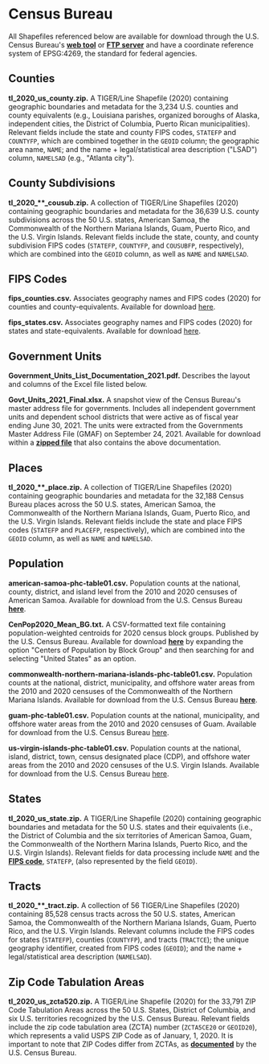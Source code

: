 # Census Bureau

All Shapefiles referenced below are available for download through the U.S. Census Bureau's **[web tool](https://www.census.gov/cgi-bin/geo/shapefiles/index.php)** or **[FTP server](https://www2.census.gov/geo/tiger/TIGER2020/)** and have a coordinate reference system of EPSG:4269, the standard for federal agencies.

## Counties

**tl_2020_us_county.zip.** A TIGER/Line Shapefile (2020) containing geographic boundaries and metadata for the 3,234 U.S. counties and county equivalents (e.g., Louisiana parishes, organized boroughs of Alaska, independent cities, the District of Columbia, Puerto Rican municipalities). Relevant fields include the state and county FIPS codes, `STATEFP` and `COUNTYFP`, which are combined together in the `GEOID` column; the geographic area name, `NAME`; and the name + legal/statistical area description ("LSAD") column, `NAMELSAD` (e.g., "Atlanta city").

## County Subdivisions

**tl_2020_\*\*_cousub.zip.** A collection of TIGER/Line Shapefiles (2020) containing geographic boundaries and metadata for the 36,639 U.S. county subdivisions across the 50 U.S. states, American Samoa, the Commonwealth of the Northern Mariana Islands, Guam, Puerto Rico, and the U.S. Virgin Islands. Relevant fields include the state, county, and county subdivision FIPS codes (`STATEFP`, `COUNTYFP`, and `COUSUBFP`, respectively), which are combined into the `GEOID` column, as well as `NAME` and `NAMELSAD`.

## FIPS Codes

**fips_counties.csv.** Associates geography names and FIPS codes (2020) for counties and county-equivalents. Available for download [here](https://www2.census.gov/geo/docs/reference/codes2020/national_county2020.txt).

**fips_states.csv.** Associates geography names and FIPS codes (2020) for states and state-equivalents. Available for download [here](https://www2.census.gov/geo/docs/reference/state.txt).

## Government Units

**Government_Units_List_Documentation_2021.pdf.** Describes the layout and columns of the Excel file listed below.

**Govt_Units_2021_Final.xlsx.**  A snapshot view of the Census Bureau's master address file for governments. Includes all independent government units and dependent school districts that were active as of fiscal year ending June 30, 2021. The units were extracted from the Governments Master Address File (GMAF) on September 24, 2021. Available for download within a **[zipped file](https://www2.census.gov/programs-surveys/gus/datasets/2021/govt_units_2021.ZIP)** that also contains the above documentation.

## Places

**tl_2020_\*\*_place.zip.** A collection of TIGER/Line Shapefiles (2020) containing geographic boundaries and metadata for the 32,188 Census Bureau places across the 50 U.S. states, American Samoa, the Commonwealth of the Northern Mariana Islands, Guam, Puerto Rico, and the U.S. Virgin Islands. Relevant fields include the state and place FIPS codes (`STATEFP` and `PLACEFP`, respectively), which are combined into the `GEOID` column, as well as `NAME` and `NAMELSAD`.

## Population

**american-samoa-phc-table01.csv.** Population counts at the national, county, district, and island level from the 2010 and 2020 censuses of American Samoa. Available for download from the U.S. Census Bureau **[here](https://www.census.gov/data/tables/2020/dec/2020-american-samoa.html#pophousingcounts)**.

**CenPop2020_Mean_BG.txt.** A CSV-formatted text file containing population-weighted centroids for 2020 census block groups. Published by the U.S. Census Bureau. Available for download **[here](https://www.census.gov/geographies/reference-files/time-series/geo/centers-population.2020.html)** by expanding the option "Centers of Population by Block Group" and then searching for and selecting "United States" as an option.

**commonwealth-northern-mariana-islands-phc-table01.csv.** Population counts at the national, district, municipality, and offshore water areas from the 2010 and 2020 censuses of the Commonwealth of the Northern Mariana Islands. Available for download from the U.S. Census Bureau **[here](https://www.census.gov/data/tables/2020/dec/2020-commonwealth-northern-mariana-islands.html)**.

**guam-phc-table01.csv.** Population counts at the national, municipality, and offshore water areas from the 2010 and 2020 censuses of Guam. Available for download from the U.S. Census Bureau [here](https://www.census.gov/data/tables/2020/dec/2020-guam.html).

**us-virgin-islands-phc-table01.csv.** Population counts at the national, island, district, town, census designated place (CDP), and offshore water areas from the 2010 and 2020 censuses of the U.S. Virgin Islands. Available for download from the U.S. Census Bureau [here](https://www.census.gov/data/tables/2020/dec/2020-guam.html).

## States

**tl_2020_us_state.zip.** A TIGER/Line Shapefile (2020) containing geographic boundaries and metadata for the 50 U.S. states and their equivalents (i.e., the District of Columbia and the six territories of American Samoa, Guam, the Commonwealth of the Northern Marina Islands, Puerto Rico, and the U.S. Virgin Islands). Relevant fields for data processing include `NAME` and the **[FIPS code](https://transition.fcc.gov/oet/info/maps/census/fips/fips.txt)**, `STATEFP`, (also represented by the field `GEOID`).

## Tracts

**tl_2020_\*\*_tract.zip.** A collection of 56 TIGER/Line Shapefiles (2020) containing 85,528 census tracts across the 50 U.S. states, American Samoa, the Commonwealth of the Northern Mariana Islands, Guam, Puerto Rico, and the U.S. Virgin Islands. Relevant columns include the FIPS codes for states (`STATEFP`), counties (`COUNTYFP`), and tracts (`TRACTCE`); the unique geography identifier, created from FIPS codes (`GEOID`); and the name + legal/statistical area description (`NAMELSAD`).

## Zip Code Tabulation Areas

**tl_2020_us_zcta520.zip.** A TIGER/Line Shapefile (2020) for the 33,791 ZIP Code Tabulation Areas across the 50 U.S. States, District of Columbia, and six U.S. territories recognized by the U.S. Census Bureau. Relevant fields include the zip code tabulation area (ZCTA) number (`ZCTA5CE20` or `GEOID20`), which represents a valid USPS ZIP Code as of January, 1, 2020. It is important to note that ZIP Codes differ from ZCTAs, as **[documented](https://www.census.gov/programs-surveys/geography/guidance/geo-areas/zctas.html)** by the U.S. Census Bureau.